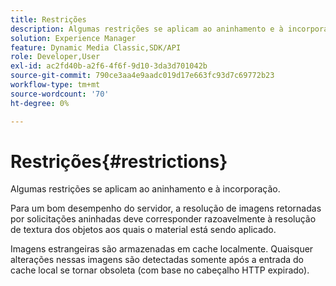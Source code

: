 ```yaml
---
title: Restrições
description: Algumas restrições se aplicam ao aninhamento e à incorporação.
solution: Experience Manager
feature: Dynamic Media Classic,SDK/API
role: Developer,User
exl-id: ac2fd40b-a2f6-4f6f-9d10-3da3d701042b
source-git-commit: 790ce3aa4e9aadc019d17e663fc93d7c69772b23
workflow-type: tm+mt
source-wordcount: '70'
ht-degree: 0%

---
```


# Restrições{#restrictions}

Algumas restrições se aplicam ao aninhamento e à incorporação.

Para um bom desempenho do servidor, a resolução de imagens retornadas por solicitações aninhadas deve corresponder razoavelmente à resolução de textura dos objetos aos quais o material está sendo aplicado.

Imagens estrangeiras são armazenadas em cache localmente. Quaisquer alterações nessas imagens são detectadas somente após a entrada do cache local se tornar obsoleta (com base no cabeçalho HTTP expirado).
